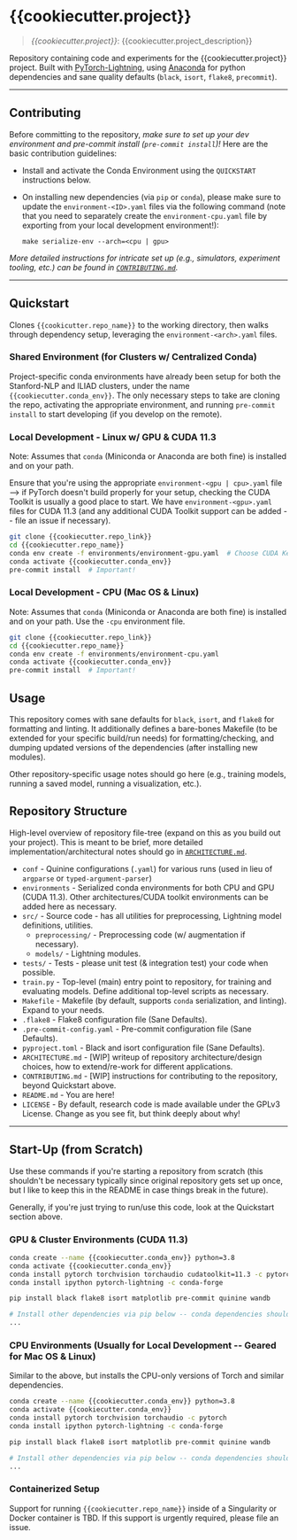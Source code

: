 # {{cookiecutter.project}}

> *{{cookiecutter.project}}*: {{cookiecutter.project_description}}

Repository containing code and experiments for the {{cookiecutter.project}} project. Built with
[PyTorch-Lightning](https://pytorch-lightning.readthedocs.io/en/latest/),
using [Anaconda](https://www.anaconda.com/) for python dependencies and sane quality defaults
(`black`, `isort`, `flake8`, `precommit`).

---

## Contributing

Before committing to the repository, *make sure to set up your dev environment and pre-commit install
(`pre-commit install`)!* Here are the basic contribution guidelines:

+ Install and activate the Conda Environment using the `QUICKSTART` instructions below.

+ On installing new dependencies (via `pip` or `conda`), please make sure to update the `environment-<ID>.yaml` files
via the following command (note that you need to separately create the `environment-cpu.yaml` file by exporting from
your local development environment!):

  `make serialize-env --arch=<cpu | gpu>`

*More detailed instructions for intricate set up (e.g., simulators, experiment tooling, etc.) can be found in
[`CONTRIBUTING.md`](./CONTRIBUTING.md).*

---

## Quickstart

Clones `{{cookicutter.repo_name}}` to the working directory, then walks through dependency setup, leveraging the
`environment-<arch>.yaml` files.

### Shared Environment (for Clusters w/ Centralized Conda)

Project-specific conda environments have already been setup for both the Stanford-NLP and ILIAD clusters, under the
name `{{cookiecutter.conda_env}}`. The only necessary steps to take are cloning the repo, activating the appropriate
environment, and running `pre-commit install` to start developing (if you develop on the remote).

### Local Development - Linux w/ GPU & CUDA 11.3

Note: Assumes that `conda` (Miniconda or Anaconda are both fine) is installed and on your path.

Ensure that you're using the appropriate `environment-<gpu | cpu>.yaml` file --> if PyTorch doesn't build properly for
your setup, checking the CUDA Toolkit is usually a good place to start. We have `environment-<gpu>.yaml` files for CUDA
11.3 (and any additional CUDA Toolkit support can be added -- file an issue if necessary).

```bash
git clone {{cookiecutter.repo_link}}
cd {{cookiecutter.repo_name}}
conda env create -f environments/environment-gpu.yaml  # Choose CUDA Kernel based on Hardware - by default use 11.3!
conda activate {{cookiecutter.conda_env}}
pre-commit install  # Important!
```

### Local Development - CPU (Mac OS & Linux)

Note: Assumes that `conda` (Miniconda or Anaconda are both fine) is installed and on your path. Use the `-cpu`
environment file.

```bash
git clone {{cookiecutter.repo_link}}
cd {{cookiecutter.repo_name}}
conda env create -f environments/environment-cpu.yaml
conda activate {{cookiecutter.conda_env}}
pre-commit install  # Important!
```

## Usage

This repository comes with sane defaults for `black`, `isort`, and `flake8` for formatting and linting. It additionally
defines a bare-bones Makefile (to be extended for your specific build/run needs) for formatting/checking, and dumping
updated versions of the dependencies (after installing new modules).

Other repository-specific usage notes should go here (e.g., training models, running a saved model, running a
visualization, etc.).

## Repository Structure

High-level overview of repository file-tree (expand on this as you build out your project). This is meant to be brief,
more detailed implementation/architectural notes should go in [`ARCHITECTURE.md`](./ARCHITECTURE.md).

+ `conf` - Quinine configurations (`.yaml`) for various runs (used in lieu of `argparse` or `typed-argument-parser`)
+ `environments` - Serialized conda environments for both CPU and GPU (CUDA 11.3). Other architectures/CUDA toolkit
environments can be added here as necessary.
+ `src/` - Source code - has all utilities for preprocessing, Lightning model definitions, utilities.
    + `preprocessing/` - Preprocessing code (w/ augmentation if necessary).
    + `models/` - Lightning modules.
+ `tests/` - Tests - please unit test (& integration test) your code when possible.
+ `train.py` - Top-level (main) entry point to repository, for training and evaluating models. Define additional
top-level scripts as necessary.
+ `Makefile` - Makefile (by default, supports `conda` serialization, and linting). Expand to your needs.
+ `.flake8` - Flake8 configuration file (Sane Defaults).
+ `.pre-commit-config.yaml` - Pre-commit configuration file (Sane Defaults).
+ `pyproject.toml` - Black and isort configuration file (Sane Defaults).
+ `ARCHITECTURE.md` - [WIP] writeup of repository architecture/design choices, how to extend/re-work for different
 applications.
+ `CONTRIBUTING.md` - [WIP] instructions for contributing to the repository, beyond Quickstart above.
+ `README.md` - You are here!
+ `LICENSE` - By default, research code is made available under the GPLv3 License. Change as you see fit, but think
deeply about why!

---

## Start-Up (from Scratch)

Use these commands if you're starting a repository from scratch (this shouldn't be necessary typically since original
repository gets set up once, but I like to keep this in the README in case things break in the future).

Generally, if you're just trying to run/use this code, look at the Quickstart section above.

### GPU & Cluster Environments (CUDA 11.3)

```bash
conda create --name {{cookiecutter.conda_env}} python=3.8
conda activate {{cookiecutter.conda_env}}
conda install pytorch torchvision torchaudio cudatoolkit=11.3 -c pytorch   # CUDA=11.3 by default!
conda install ipython pytorch-lightning -c conda-forge

pip install black flake8 isort matplotlib pre-commit quinine wandb

# Install other dependencies via pip below -- conda dependencies should be added above (always conda before pip!)
...
```

### CPU Environments (Usually for Local Development -- Geared for Mac OS & Linux)

Similar to the above, but installs the CPU-only versions of Torch and similar dependencies.

```bash
conda create --name {{cookiecutter.conda_env}} python=3.8
conda activate {{cookiecutter.conda_env}}
conda install pytorch torchvision torchaudio -c pytorch
conda install ipython pytorch-lightning -c conda-forge

pip install black flake8 isort matplotlib pre-commit quinine wandb

# Install other dependencies via pip below -- conda dependencies should be added above (always conda before pip!)
...
```

### Containerized Setup

Support for running `{{cookiecutter.repo_name}}` inside of a Singularity or Docker container is TBD. If this support is
urgently required, please file an issue.
